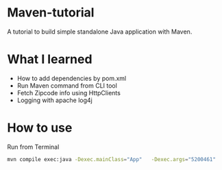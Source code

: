 # Maven-tutorial
A tutorial to build simple standalone Java application with Maven.

# What I learned
- How to add dependencies by pom.xml
- Run Maven command from CLI tool
- Fetch Zipcode info using HttpClients
- Logging with apache log4j

# How to use
Run from Terminal
```bash
mvn compile exec:java -Dexec.mainClass="App"   -Dexec.args="5200461"
```
